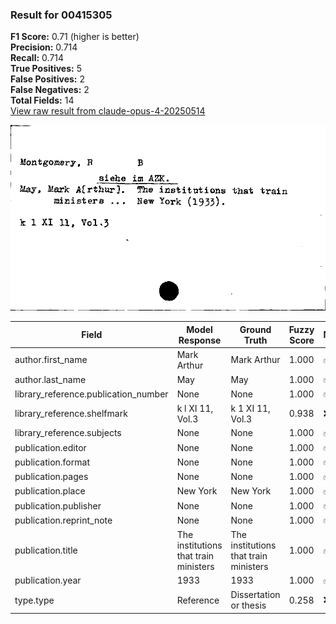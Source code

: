 ### Result for 00415305
**F1 Score:** 0.71 (higher is better)<br>**Precision:** 0.714<br>**Recall:** 0.714<br>**True Positives:** 5<br>**False Positives:** 2<br>**False Negatives:** 2<br>**Total Fields:** 14<br>[View raw result from claude-opus-4-20250514](https://github.com/RISE-UNIBAS/humanities_data_benchmark/blob/main/results/2025-09-02/T0147/request_T0147_00415305.json)

<img src="https://github.com/RISE-UNIBAS/humanities_data_benchmark/blob/main/benchmarks/zettelkatalog/images/00415305.jpg?raw=true" alt="00415305" width="600px">

| Field | Model Response | Ground Truth | Fuzzy Score | Match |
|-------|----------------|--------------|-------------|-------|
| author.first_name | Mark Arthur | Mark Arthur | 1.000 | ✅ |
| author.last_name | May | May | 1.000 | ✅ |
| library_reference.publication_number | None | None | 1.000 | ✅ |
| library_reference.shelfmark | k l XI 11, Vol.3 | k 1 XI 11, Vol.3 | 0.938 | ❌ |
| library_reference.subjects | None | None | 1.000 | ✅ |
| publication.editor | None | None | 1.000 | ✅ |
| publication.format | None | None | 1.000 | ✅ |
| publication.pages | None | None | 1.000 | ✅ |
| publication.place | New York | New York | 1.000 | ✅ |
| publication.publisher | None | None | 1.000 | ✅ |
| publication.reprint_note | None | None | 1.000 | ✅ |
| publication.title | The institutions that train ministers | The institutions that train ministers | 1.000 | ✅ |
| publication.year | 1933 | 1933 | 1.000 | ✅ |
| type.type | Reference | Dissertation or thesis | 0.258 | ❌ |
